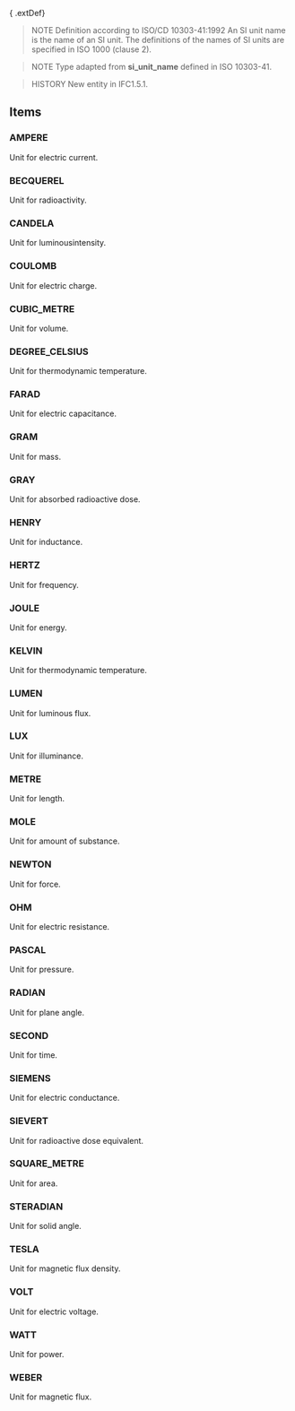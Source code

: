 { .extDef}

<!-- end of short definition -->

> NOTE Definition according to ISO/CD 10303-41:1992
> An SI unit name is the name of an SI unit. The definitions of the names of SI units are specified in ISO 1000 (clause 2).

> NOTE Type adapted from **si_unit_name** defined in ISO 10303-41.

> HISTORY New entity in IFC1.5.1.

## Items

### AMPERE
Unit for electric current.

### BECQUEREL
Unit for radioactivity.

### CANDELA
Unit for luminousintensity.

### COULOMB
Unit for electric charge.

### CUBIC_METRE
Unit for volume.

### DEGREE_CELSIUS
Unit for thermodynamic temperature.

### FARAD
Unit for electric capacitance.

### GRAM
Unit for mass.

### GRAY
Unit for absorbed radioactive dose.

### HENRY
Unit for inductance.

### HERTZ
Unit for frequency.

### JOULE
Unit for energy.

### KELVIN
Unit for thermodynamic temperature.

### LUMEN
Unit for luminous flux.

### LUX
Unit for illuminance.

### METRE
Unit for length.

### MOLE
Unit for amount of substance.

### NEWTON
Unit for force.

### OHM
Unit for electric resistance.

### PASCAL
Unit for pressure.

### RADIAN
Unit for plane angle.

### SECOND
Unit for time.

### SIEMENS
Unit for electric conductance.

### SIEVERT
Unit for radioactive dose equivalent.

### SQUARE_METRE
Unit for area.

### STERADIAN
Unit for solid angle.

### TESLA
Unit for magnetic flux density.

### VOLT
Unit for electric voltage.

### WATT
Unit for power.

### WEBER
Unit for magnetic flux.
